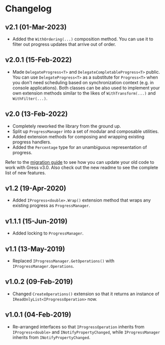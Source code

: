 # Changelog

## v2.1 (01-Mar-2023)

- Added the `WithOrdering(...)` composition method. You can use it to filter out progress updates that arrive out of order.

## v2.0.1 (15-Feb-2022)

- Made `DelegateProgress<T>` and `DelegateCompletableProgress<T>` public. You can use `DelegateProgress<T>` as a substitute for `Progress<T>` when you don't need scheduling based on synchronization context (e.g. in console applications). Both classes can be also used to implement your own extension methods similar to the likes of `WithTransform(...)` and `WithFilter(...)`.

## v2.0 (13-Feb-2022)

- Completely reworked the library from the ground up.
- Split up `ProgressManager` into a set of modular and composable utilities.
- Added extension methods for composing and wrapping existing progress handlers.
- Added the `Percentage` type for an unambiguous representation of progress.

Refer to the [migration guide](https://github.com/Tyrrrz/Gress/wiki/Migration-guide-(from-v1.2-to-v2.0)) to see how you can update your old code to work with Gress v3.0. Also check out the new readme to see the complete list of new features.

## v1.2 (19-Apr-2020)

- Added `IProgress<double>.Wrap()` extension method that wraps any existing progress as `ProgressManager`.

## v1.1.1 (15-Jun-2019)

- Added locking to `ProgressManager`.

## v1.1 (13-May-2019)

- Replaced `IProgressManager.GetOperations()` with `IProgressManager.Operations`.

## v1.0.2 (09-Feb-2019)

- Changed `CreateOperations()` extension so that it returns an instance of `IReadOnlyList<IProgressOperation>` now.

## v1.0.1 (04-Feb-2019)

- Re-arranged interfaces so that `IProgressOperation` inherits from `IProgress<double>` and `INotifyPropertyChanged`, while `IProgressManager` inherits from `INotifyPropertyChanged`.